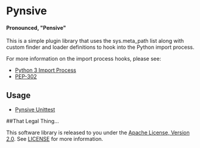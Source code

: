 # Pynsive
#### Pronounced, "Pensive"

This is a simple plugin library that uses the sys.meta_path list along with custom finder and loader definitions to hook into the Python import process.

For more information on the import process hooks, please see:

* [Python 3 Import Process](http://docs.python.org/3/reference/import.html)
* [PEP-302](http://www.python.org/dev/peps/pep-0302/)

## Usage

* [Pynsive Unittest](https://github.com/zinic/pynsive/blob/master/pynsive/tests/plugin_test.py)


##That Legal Thing...

This software library is released to you under the [Apache License, Version 2.0](http://www.apache.org/licenses/LICENSE-2.0.html). See [LICENSE](https://github.com/zinic/pynsive/blob/master/LICENSE) for more information.
